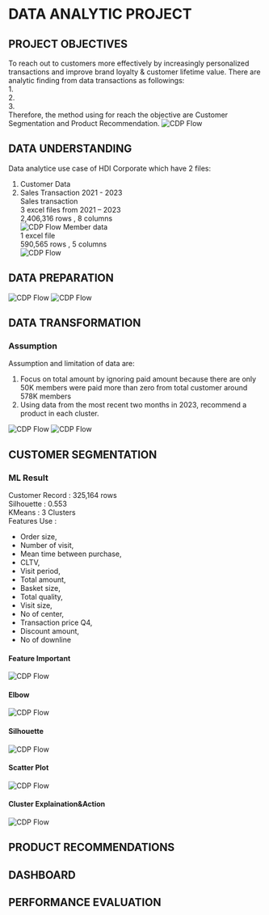 # DATA ANALYTIC PROJECT      
## PROJECT OBJECTIVES    
To reach out to customers more effectively by increasingly personalized transactions and improve brand loyalty & customer lifetime value.
There are analytic finding from data transactions as followings:    
1.    
2.    
3.    
Therefore, the method using for reach the objective are Customer Segmentation and Product Recommendation. 
![CDP Flow](https://github.com/Pinnun/MADT8101-Seminar-in-Advanced-Analytic/blob/61105750795280daa4879a7afff0ecb195445541/5%20Customer%20Segmentation_Product%20Recommendation/1%20Obj1.jpg)
## DATA UNDERSTANDING     
Data analytice use case of HDI Corporate which have 2 files:     
1) Customer Data     
2) Sales Transaction 2021 - 2023     
Sales transaction     
3 excel files from 2021 – 2023     
2,406,316 rows , 8 columns     
![CDP Flow](https://github.com/Pinnun/MADT8101-Seminar-in-Advanced-Analytic/blob/61105750795280daa4879a7afff0ecb195445541/5%20Customer%20Segmentation_Product%20Recommendation/1%20Data%20Understanding%201.png)
Member data      
1 excel file     
590,565 rows , 5 columns     
![CDP Flow](https://github.com/Pinnun/MADT8101-Seminar-in-Advanced-Analytic/blob/61105750795280daa4879a7afff0ecb195445541/5%20Customer%20Segmentation_Product%20Recommendation/2%20Data%20Understanding%202.png)
## DATA PREPARATION        
![CDP Flow](https://github.com/Pinnun/MADT8101-Seminar-in-Advanced-Analytic/blob/61105750795280daa4879a7afff0ecb195445541/5%20Customer%20Segmentation_Product%20Recommendation/3%20SanityCheck1.png)
![CDP Flow](https://github.com/Pinnun/MADT8101-Seminar-in-Advanced-Analytic/blob/61105750795280daa4879a7afff0ecb195445541/5%20Customer%20Segmentation_Product%20Recommendation/4%20SanityCheck2.png)
## DATA TRANSFORMATION     
### Assumption
Assumption and limitation of data are:     
1. Focus on total amount by ignoring paid amount because there are only 50K members were paid more than zero from total customer around 578K members     
2. Using data from the most recent two months in 2023, recommend a product in each cluster.

![CDP Flow](https://github.com/Pinnun/MADT8101-Seminar-in-Advanced-Analytic/blob/61105750795280daa4879a7afff0ecb195445541/5%20Customer%20Segmentation_Product%20Recommendation/5%20Data%20Transformation1.png)
![CDP Flow](https://github.com/Pinnun/MADT8101-Seminar-in-Advanced-Analytic/blob/61105750795280daa4879a7afff0ecb195445541/5%20Customer%20Segmentation_Product%20Recommendation/6%20Data%20Transformation2.png)
## CUSTOMER SEGMENTATION     
### ML Result     
Customer Record : 325,164 rows     
Silhouette : 0.553      
KMeans : 3 Clusters   
Features Use :
- Order size,     
- Number of visit,      
- Mean time between purchase,      
- CLTV,      
- Visit period,      
- Total amount,      
- Basket size,    
- Total quality,     
- Visit size,      
- No of center,      
- Transaction price Q4,      
- Discount amount,      
- No of downline
#### Feature Important     
![CDP Flow](https://github.com/Pinnun/MADT8101-Seminar-in-Advanced-Analytic/blob/4fa3fc87b6cbdcad6af73e19fbd5a29e85eba6f7/5%20Customer%20Segmentation_Product%20Recommendation/7%20Feature%20Important.png)
#### Elbow
![CDP Flow](https://github.com/Pinnun/MADT8101-Seminar-in-Advanced-Analytic/blob/4fa3fc87b6cbdcad6af73e19fbd5a29e85eba6f7/5%20Customer%20Segmentation_Product%20Recommendation/8%20Elbow.png)
#### Silhouette
![CDP Flow](https://github.com/Pinnun/MADT8101-Seminar-in-Advanced-Analytic/blob/4fa3fc87b6cbdcad6af73e19fbd5a29e85eba6f7/5%20Customer%20Segmentation_Product%20Recommendation/9%20silhouette.jpg)
#### Scatter Plot
![CDP Flow](https://github.com/Pinnun/MADT8101-Seminar-in-Advanced-Analytic/blob/4fa3fc87b6cbdcad6af73e19fbd5a29e85eba6f7/5%20Customer%20Segmentation_Product%20Recommendation/10%20Scatter%20plot.jpg)
#### Cluster Explaination&Action
![CDP Flow](https://github.com/Pinnun/MADT8101-Seminar-in-Advanced-Analytic/blob/4fa3fc87b6cbdcad6af73e19fbd5a29e85eba6f7/5%20Customer%20Segmentation_Product%20Recommendation/11%20Customer%20Segmentation.png)
## PRODUCT RECOMMENDATIONS     

## DASHBOARD     

## PERFORMANCE EVALUATION


